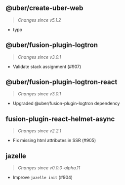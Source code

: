 ## @uber/create-uber-web
> *Changes since v5.1.2*

 - typo

## @uber/fusion-plugin-logtron
> *Changes since v3.0.1*

 - Validate stack assignment (#907)

## @uber/fusion-plugin-logtron-react
> *Changes since v3.0.1*

 - Upgraded @uber/fusion-plugin-logtron dependency

## fusion-plugin-react-helmet-async
> *Changes since v2.2.1*

 - Fix missing html attributes in SSR (#905)

## jazelle
> *Changes since v0.0.0-alpha.11*

 - Improve `jazelle init` (#904)
